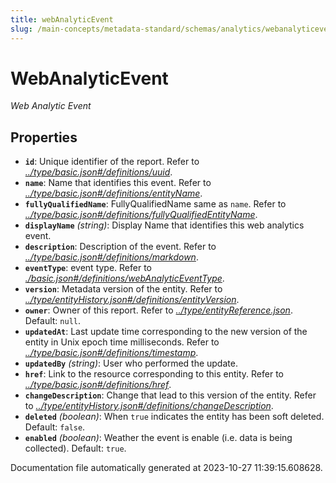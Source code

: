 ```yaml
---
title: webAnalyticEvent
slug: /main-concepts/metadata-standard/schemas/analytics/webanalyticevent
---
```


# WebAnalyticEvent

*Web Analytic Event*

## Properties

- **`id`**: Unique identifier of the report. Refer to *[../type/basic.json#/definitions/uuid](#/type/basic.json#/definitions/uuid)*.
- **`name`**: Name that identifies this event. Refer to *[../type/basic.json#/definitions/entityName](#/type/basic.json#/definitions/entityName)*.
- **`fullyQualifiedName`**: FullyQualifiedName same as `name`. Refer to *[../type/basic.json#/definitions/fullyQualifiedEntityName](#/type/basic.json#/definitions/fullyQualifiedEntityName)*.
- **`displayName`** *(string)*: Display Name that identifies this web analytics event.
- **`description`**: Description of the event. Refer to *[../type/basic.json#/definitions/markdown](#/type/basic.json#/definitions/markdown)*.
- **`eventType`**: event type. Refer to *[./basic.json#/definitions/webAnalyticEventType](#basic.json#/definitions/webAnalyticEventType)*.
- **`version`**: Metadata version of the entity. Refer to *[../type/entityHistory.json#/definitions/entityVersion](#/type/entityHistory.json#/definitions/entityVersion)*.
- **`owner`**: Owner of this report. Refer to *[../type/entityReference.json](#/type/entityReference.json)*. Default: `null`.
- **`updatedAt`**: Last update time corresponding to the new version of the entity in Unix epoch time milliseconds. Refer to *[../type/basic.json#/definitions/timestamp](#/type/basic.json#/definitions/timestamp)*.
- **`updatedBy`** *(string)*: User who performed the update.
- **`href`**: Link to the resource corresponding to this entity. Refer to *[../type/basic.json#/definitions/href](#/type/basic.json#/definitions/href)*.
- **`changeDescription`**: Change that lead to this version of the entity. Refer to *[../type/entityHistory.json#/definitions/changeDescription](#/type/entityHistory.json#/definitions/changeDescription)*.
- **`deleted`** *(boolean)*: When `true` indicates the entity has been soft deleted. Default: `false`.
- **`enabled`** *(boolean)*: Weather the event is enable (i.e. data is being collected). Default: `true`.


Documentation file automatically generated at 2023-10-27 11:39:15.608628.
